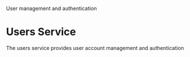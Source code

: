 User management and authentication

# Users Service

The users service provides user account management and authentication

